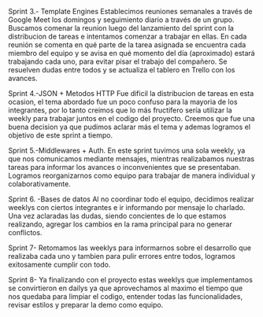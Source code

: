 Sprint 3.- Template Engines
Establecimos reuniones semanales a través de Google Meet los domingos y seguimiento diario a través de un grupo. 
Buscamos comenar la reunion luego del lanzamiento del sprint con la distribucion de tareas e intentamos comenzar a trabajar en ellas.
En cada reunión se comenta en qué parte de la tarea asignada se encuentra cada miembro del equipo y se avisa en qué momento del día (aproximado) estará trabajando cada uno, para evitar pisar el trabajo del compañero. 
Se resuelven dudas entre todos y se actualiza el tablero en Trello con los avances. 

Sprint 4.-JSON + Metodos HTTP
Fue dificil la distribucion de tareas en esta ocasion, el tema abordado fue un poco confuso para la mayoria de los integrantes, por lo tanto creimos que lo más fructifero sería utilizar la weekly para trabajar juntos en el codigo del proyecto. Creemos que fue una buena decision ya que pudimos aclarar más el tema y ademas logramos el objetivo de este sprint a tiempo.  

Sprint 5.-Middlewares + Auth.
En este sprint tuvimos  una sola weekly, ya que nos comunicamos mediante mensajes, mientras realizabamos nuestras tareas para informar los avances o inconvenientes que se presentaban.
Logramos reorganizarnos como equipo para trabajar de manera individual y colaborativamente.

Sprint 6. -Bases de datos
Al no coordinar todo el equipo, decidimos realizar weeklys con ciertos integrantes e ir informando por mensaje lo charlado. Una vez aclaradas las dudas, siendo concientes de lo que estamos realizando, agregar los cambios en la rama principal para no generar conflictos.

Sprint 7- 
Retomamos las weeklys para informarnos sobre el desarrollo que realizaba cada uno y tambien para pulir errores entre todos, logramos exitosamente cumplir con todo. 

Sprint 8-
Ya finalizando con el proyecto estas weeklys que implementamos se convirtieron en dailys ya que aprovechamos al maximo el tiempo que nos quedaba para limpiar el codigo, entender todas las funcionalidades, revisar estilos y preparar la demo como equipo. 
